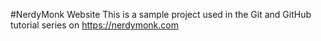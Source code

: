#NerdyMonk Website
This is a sample project used in the Git and GitHub tutorial series on https://nerdymonk.com